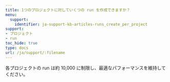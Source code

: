 ```yaml
---
title: 1つのプロジェクトに対していくつの run を作成できますか？
menu:
  support:
    identifier: ja-support-kb-articles-runs_create_per_project
support:
- プロジェクト
- run
toc_hide: true
type: docs
url: /ja/support/:filename
---
```


各プロジェクトの run は約 10,000 に制限し、最適なパフォーマンスを維持してください。